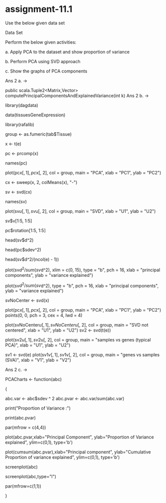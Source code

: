 # assignment-11.1

Use the below given data set

Data Set

Perform the below given activities:

a. Apply PCA to the dataset and show proportion of variance

b. Perform PCA using SVD approach

c. Show the graphs of PCA components

Ans 2 a. ->

public scala.Tuple2<Matrix,Vector> computePrincipalComponentsAndExplainedVariance(int k) Ans 2 b. ->

library(dagdata)

data(tissuesGeneExpression)

library(rafalib)

group <- as.fumeric(tab$Tissue)

x <- t(e)

pc <- prcomp(x)

names(pc)

plot(pc$x[, 1], pc$x[, 2], col = group, main = "PCA", xlab = "PC1", ylab = "PC2")

cx <- sweep(x, 2, colMeans(x), "-")

sv <- svd(cx)

names(sv)

plot(sv$u[, 1], sv$u[, 2], col = group, main = "SVD", xlab = "U1", ylab = "U2")

sv$v[1:5, 1:5]

pc$rotation[1:5, 1:5]

head(sv$d^2)

head(pc$sdev^2)

head(sv$d^2/(ncol(e) - 1))

plot(sv$d^2/sum(sv$d^2), xlim = c(0, 15), type = "b", pch = 16, xlab = "principal components", ylab = "variance explained")

plot(sv$d^2/sum(sv$d^2), type = "b", pch = 16, xlab = "principal components", ylab = "variance explained")

svNoCenter <- svd(x)

plot(pc$x[, 1], pc$x[, 2], col = group, main = "PCA", xlab = "PC1", ylab = "PC2") points(0, 0, pch = 3, cex = 4, lwd = 4)

plot(svNoCenter$u[, 1], svNoCenter$u[, 2], col = group, main = "SVD not centered", xlab = "U1", ylab = "U2") sv2 <- svd(t(e))

plot(sv2$u[, 1], sv2$u[, 2], col = group, main = "samples vs genes (typical PCA)", xlab = "U1", ylab = "U2")

sv1 <- svd(e) plot(sv1$v[, 1], sv1$v[, 2], col = group, main = "genes vs samples (SVA)", xlab = "V1", ylab = "V2")

Ans 2 c. ->

PCACharts <- function(abc)

{

abc.var <- abc$sdev ^ 2 abc.pvar <- abc.var/sum(abc.var)

print("Proportion of Variance :")

print(abc.pvar)

par(mfrow = c(4,4))

plot(abc.pvar,xlab="Principal Component", ylab="Proportion of Variance explained", ylim=c(0,1), type='b')

plot(cumsum(abc.pvar),xlab="Principal component", ylab="Cumulative Proportion of variance explained", ylim=c(0,1), type='b')

screenplot(abc)

screenplot(abc,type="l")

par(mfrow=c(1,1))

}
